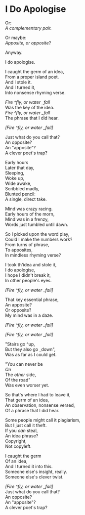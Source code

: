 # I Do Apologise

Or:  
*A complementary pair.*  
  
Or maybe:  
*Apposite, or opposite*?  

Anyway.  
  
I do apologise.  
  
I caught the germ of an idea,  
From a proper island poet.  
And I stole it.  
And I turned it,  
Into nonsense rhyming verse.  
  
*Fire ^fly, or water _fall*  
Was the key of the idea.  
*Fire ^fly, or water _fall*  
The phrase that I did hear.  
  
*[Fire ^fly, or water _fall]*  
  
Just what do you call that?  
An opposite?  
An "apposite"?  
A clever poet's trap?
  
Early hours  
Later that day,  
Sleeping,  
Woke up,  
Wide awake,  
Scribbled madly,  
Blunted pencil:  
A single, direct take.
 
Mind was crazy racing.  
Early hours of the morn,  
Mind was in a frenzy,  
Words just tumbled until dawn.  
   
So I picked upon the word play,  
Could I make the numbers work?  
From turns of phrase,  
To apposites,  
In mindless rhyming verse?  

I took th'idea and stole it,  
I do apologise,  
I hope I didn't break it,  
In other people's eyes.  

*[Fire ^fly, or water _fall]*  
  
That key essential phrase,  
An apposite?  
Or opposite?  
My mind was in a daze.  

*[Fire ^fly, or water _fall]*  
  
*[Fire ^fly, or water _fall]*  
  
"Stairs go ^up,  
But they also go _down",  
Was as far as I could get.  
  
"You can never be  
*On*  
The *other* side,  
Of the road"  
Was even worser yet.  
  
So that's where I had to leave it,  
That germ of an idea,  
An observation, nonsense versed,  
Of a phrase that I did hear.  
  
Some people might call it plagiarism,  
But I just call it theft.  
If you *can* steal,  
An idea phrase?  
Copyright,  
Not copyleft.  
  
I caught the germ  
Of an idea,  
And I turned it into this.  
Someone else's insight, really.  
Someone else's clever twist.  
    
*[Fire ^fly, or water _fall]*  
Just what do you call that?  
An opposite?  
An "apposite"?  
A clever poet's trap?  
